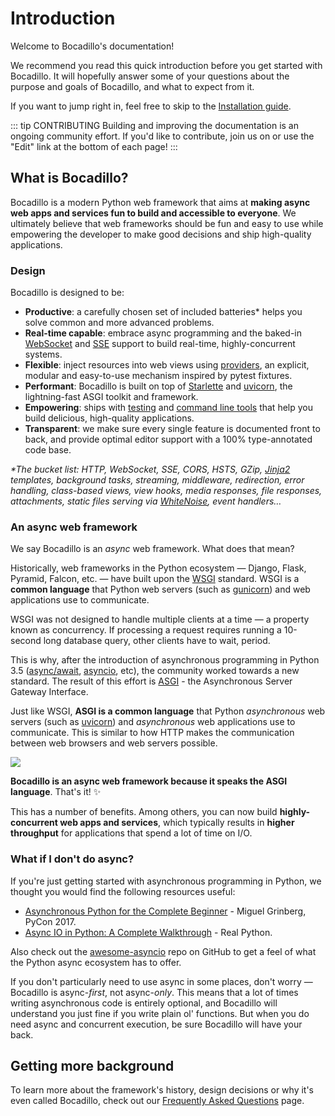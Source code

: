 # Introduction

Welcome to Bocadillo's documentation!

We recommend you read this quick introduction before you get started with Bocadillo. It will hopefully answer some of your questions about the purpose and goals of Bocadillo, and what to expect from it.

If you want to jump right in, feel free to skip to the [Installation guide](installation.md).

::: tip CONTRIBUTING
Building and improving the documentation is an ongoing community effort. If you'd like to contribute, join us on <repo text="GitHub"/> or use the "Edit" link at the bottom of each page!
:::

## What is Bocadillo?

Bocadillo is a modern Python web framework that aims at **making async web apps and services fun to build and accessible to everyone**. We ultimately believe that web frameworks should be fun and easy to use while empowering the developer to make good decisions and ship high-quality applications.

### Design

Bocadillo is designed to be:

- **Productive**: a carefully chosen set of included batteries\* helps you solve common and more advanced problems.
- **Real-time capable**: embrace async programming and the baked-in [WebSocket] and [SSE] support to build real-time, highly-concurrent systems.
- **Flexible**: inject resources into web views using [providers], an explicit, modular and easy-to-use mechanism inspired by pytest fixtures.
- **Performant**: Bocadillo is built on top of [Starlette] and [uvicorn], the lightning-fast ASGI toolkit and framework.
- **Empowering**: ships with [testing] and [command line tools][cli] that help you build delicious, high-quality applications.
- **Transparent**: we make sure every single feature is documented front to back, and provide optimal editor support with a 100% type-annotated code base.

[websocket]: /guides/websockets/
[sse]: /guides/http/sse.md
[providers]: /guides/injection/
[starlette]: https://www.starlette.io
[testing]: /guides/architecture/testing.md
[cli]: /guides/tooling/cli.md

_\*The bucket list: HTTP, WebSocket, SSE, CORS, HSTS, GZip, [Jinja2] templates, background tasks, streaming, middleware, redirection, error handling, class-based views, view hooks, media responses, file responses, attachments, static files serving via [WhiteNoise], event handlers…_

[whitenoise]: http://whitenoise.evans.io
[jinja2]: http://jinja.pocoo.org

### An async web framework

We say Bocadillo is an _async_ web framework. What does that mean?

Historically, web frameworks in the Python ecosystem — Django, Flask, Pyramid, Falcon, etc. — have built upon the [WSGI] standard. WSGI is a **common language** that Python web servers (such as [gunicorn]) and web applications use to communicate.

[wsgi]: https://www.python.org/dev/peps/pep-3333/
[gunicorn]: https://gunicorn.org

WSGI was not designed to handle multiple clients at a time — a property known as concurrency. If processing a request requires running a 10-second long database query, other clients have to wait, period.

This is why, after the introduction of asynchronous programming in Python 3.5 ([async/await], [asyncio], etc), the community worked towards a new standard. The result of this effort is [ASGI] - the Asynchronous Server Gateway Interface.

[async/await]: https://www.python.org/dev/peps/pep-0492/
[asyncio]: https://docs.python.org/3/library/asyncio.html
[asgi]: https://asgi.readthedocs.io

Just like WSGI, **ASGI is a common language** that Python _asynchronous_ web servers (such as [uvicorn]) and _asynchronous_ web applications use to communicate. This is similar to how HTTP makes the communication between web browsers and web servers possible.

[uvicorn]: https://www.uvicorn.org

![](/asgi.png)

**Bocadillo is an async web framework because it speaks the ASGI language**. That's it! ✨

This has a number of benefits. Among others, you can now build **highly-concurrent web apps and services**, which typically results in **higher throughput** for applications that spend a lot of time on I/O.

### What if I don't do async?

If you're just getting started with asynchronous programming in Python, we thought you would find the following resources useful:

- [Asynchronous Python for the Complete Beginner](https://www.youtube.com/watch?v=iG6fr81xHKA) - Miguel Grinberg, PyCon 2017.
- [Async IO in Python: A Complete Walkthrough](https://realpython.com/async-io-python/) - Real Python.

Also check out the [awesome-asyncio] repo on GitHub to get a feel of what the Python async ecosystem has to offer.

[awesome-asyncio]: https://www.github.com/timofurrer/awesome-asyncio

If you don't particularly need to use async in some places, don't worry — Bocadillo is async-_first_, not async-_only_. This means that a lot of times writing asynchronous code is entirely optional, and Bocadillo will understand you just fine if you write plain ol' functions. But when you do need async and concurrent execution, be sure Bocadillo will have your back.

## Getting more background

To learn more about the framework's history, design decisions or why it's even called Bocadillo, check out our [Frequently Asked Questions][faq] page.

[faq]: ../faq/
